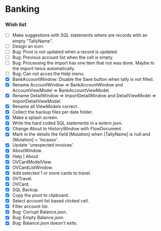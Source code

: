 ﻿# Banking

### Wish list

- [ ] Make suggestions with SQL statements where are records with an empty "TallyName".
- [ ] Design an icon.
- [ ] Bug: Pivot is not updated when a record is updated.
- [ ] Bug: Previous account list when the cell is empty.
- [ ] Bug: Processing the import has one item that not was done. Maybe to the import twice automatically.
- [ ] Bug: Can not acces the Help menu.
- [X] BankAccountWindow: Disable the Save button when tally is not filled.
- [X] Rename AccountWindow => BankAccountWindow and AccountViewModel => BankAccountViewModel.
- [X] Rename DetailWindow => ImportDetailWindow and DetailViewModel => ImportDetailViewModel.
- [X] Rename all ViewModels correct.
- [X] Collect the backup files per date folder. 
- [X] Make a splash screen.
- [X] Write the hard coded SQL statements in a extern json.
- [X] Change About to HistoryWindow with FlowDocument.
- [X] Mark in the details the field [Mutation] when [TallyName] is null and [Mutation] = 'Incasso'.
- [X] Update 'unexpected invoices'.
- [X] AboutWindow.
- [X] Help | About
- [X] OVCardModelView.
- [X] OVCardListWindow.
- [X] Add selected 1 or more cards to travel.
- [X] OVTravel.
- [X] OVCard.
- [X] SQL Backup.
- [X] Copy the pivot to clipboard.
- [X] Select account list based clicked cell.
- [X] Filter account list.
- [X] Bug: Corrupt Balance.json.
- [X] Bug: Empty Balance.json.
- [X] Bug: Balance.json doesn't exits.
